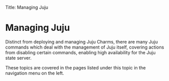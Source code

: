 Title: Managing Juju


# Managing Juju

Distinct from deploying and managing Juju Charms, there are many Juju commands 
which deal with the management of Juju itself, covering actions from disabling
certain commands, enabling high availability for the Juju state server.

These topics are covered in the pages listed under this topic in the navigation 
menu on the left.
